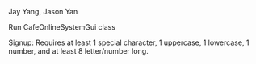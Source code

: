 Jay Yang, Jason Yan

Run CafeOnlineSystemGui class

Signup: Requires at least 1 special character, 1 uppercase, 1 lowercase, 1 number, and at least 8 letter/number long.
